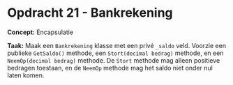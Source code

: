 # Opdracht 21 - Bankrekening

**Concept:** Encapsulatie

**Taak:** Maak een `Bankrekening` klasse met een privé `_saldo` veld. Voorzie een publieke `GetSaldo()` methode, een `Stort(decimal bedrag)` methode, en een `NeemOp(decimal bedrag)` methode. De `Stort` methode mag alleen positieve bedragen toestaan, en de `NeemOp` methode mag het saldo niet onder nul laten komen.
